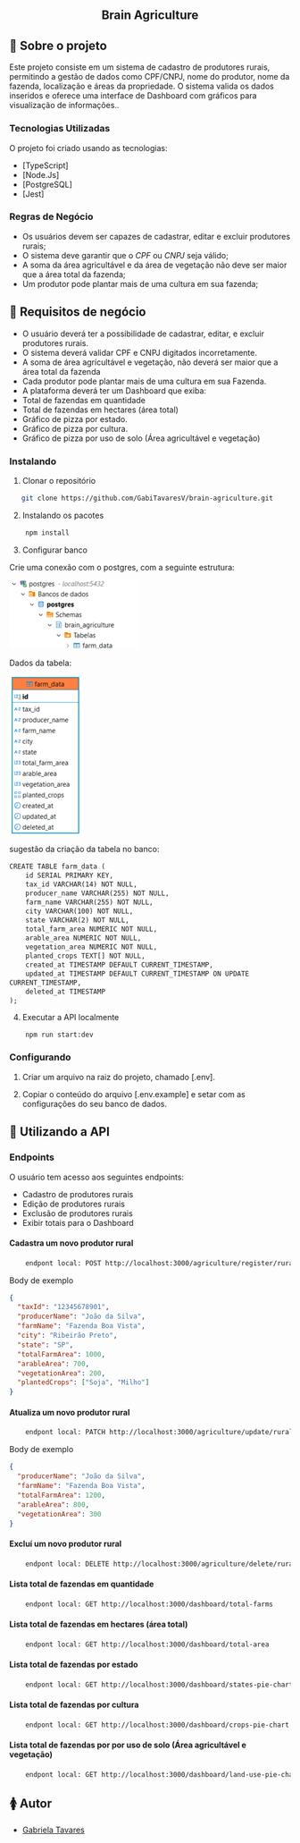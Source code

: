 <!-- PROJECT LOGO -->
<br />
<p align="center">
  <h2 align="center">Brain Agriculture</h2>
</p>

<!-- ABOUT THE PROJECT -->

## :notebook_with_decorative_cover: Sobre o projeto

Este projeto consiste em um sistema de cadastro de produtores rurais, permitindo a gestão de dados como CPF/CNPJ, nome do produtor, nome da fazenda, localização e áreas da propriedade. O sistema valida os dados inseridos e oferece uma interface de Dashboard com gráficos para visualização de informações..

### Tecnologias Utilizadas

O projeto foi criado usando as tecnologias:

- [TypeScript]
- [Node.Js]
- [PostgreSQL]
- [Jest]

### Regras de Negócio

- Os usuários devem ser capazes de cadastrar, editar e excluir produtores rurais;
- O sistema deve garantir que o <i>CPF</i> ou <i>CNPJ</i> seja válido;
- A soma da área agricultável e da área de vegetação não deve ser maior que a área total da fazenda;
- Um produtor pode plantar mais de uma cultura em sua fazenda;

<!-- GETTING STARTED -->

## :book: Requisitos de negócio

- O usuário deverá ter a possibilidade de cadastrar, editar, e excluir produtores rurais.
- O sistema deverá validar CPF e CNPJ digitados incorretamente.
- A soma de área agrícultável e vegetação, não deverá ser maior que a área total da fazenda
- Cada produtor pode plantar mais de uma cultura em sua Fazenda.
- A plataforma deverá ter um Dashboard que exiba:
- Total de fazendas em quantidade
- Total de fazendas em hectares (área total)
- Gráfico de pizza por estado.
- Gráfico de pizza por cultura.
- Gráfico de pizza por uso de solo (Área agricultável e vegetação)

### Instalando

1. Clonar o repositório

```sh
   git clone https://github.com/GabiTavaresV/brain-agriculture.git
```

2. Instalando os pacotes

```sh
    npm install
```

3. Configurar banco

Crie uma conexão com o postgres, com a seguinte estrutura:

![alt text](image-1.png)

Dados da tabela:

![alt text](image.png)

sugestão da criação da tabela no banco:

```
CREATE TABLE farm_data (
    id SERIAL PRIMARY KEY,
    tax_id VARCHAR(14) NOT NULL,
    producer_name VARCHAR(255) NOT NULL,
    farm_name VARCHAR(255) NOT NULL,
    city VARCHAR(100) NOT NULL,
    state VARCHAR(2) NOT NULL,
    total_farm_area NUMERIC NOT NULL,
    arable_area NUMERIC NOT NULL,
    vegetation_area NUMERIC NOT NULL,
    planted_crops TEXT[] NOT NULL,
    created_at TIMESTAMP DEFAULT CURRENT_TIMESTAMP,
    updated_at TIMESTAMP DEFAULT CURRENT_TIMESTAMP ON UPDATE CURRENT_TIMESTAMP,
    deleted_at TIMESTAMP
);
```

4. Executar a API localmente

```sh
    npm run start:dev
```

### Configurando

1. Criar um arquivo na raiz do projeto, chamado [.env].

2. Copiar o conteúdo do arquivo [.env.example] e setar com as configurações do seu banco de dados.

<!-- USAGE EXAMPLES -->

## :electric_plug: Utilizando a API

### Endpoints

O usuário tem acesso aos seguintes endpoints:

- Cadastro de produtores rurais
- Edição de produtores rurais
- Exclusão de produtores rurais
- Exibir totais para o Dashboard

#### Cadastra um novo produtor rural

```sh
    endpont local: POST http://localhost:3000/agriculture/register/rural-producer
```

Body de exemplo

```json
{
  "taxId": "12345678901",
  "producerName": "João da Silva",
  "farmName": "Fazenda Boa Vista",
  "city": "Ribeirão Preto",
  "state": "SP",
  "totalFarmArea": 1000,
  "arableArea": 700,
  "vegetationArea": 200,
  "plantedCrops": ["Soja", "Milho"]
}
```

#### Atualiza um novo produtor rural

```sh
    endpont local: PATCH http://localhost:3000/agriculture/update/rural-producer/:id
```

Body de exemplo

```json
{
  "producerName": "João da Silva",
  "farmName": "Fazenda Boa Vista",
  "totalFarmArea": 1200,
  "arableArea": 800,
  "vegetationArea": 300
}
```

#### Excluí um novo produtor rural

```sh
    endpont local: DELETE http://localhost:3000/agriculture/delete/rural-producer/:id
```

#### Lista total de fazendas em quantidade

```sh
    endpont local: GET http://localhost:3000/dashboard/total-farms
```

#### Lista total de fazendas em hectares (área total)

```sh
    endpont local: GET http://localhost:3000/dashboard/total-area
```

#### Lista total de fazendas por estado

```sh
    endpont local: GET http://localhost:3000/dashboard/states-pie-chart
```

#### Lista total de fazendas por cultura

```sh
    endpont local: GET http://localhost:3000/dashboard/crops-pie-chart
```

#### Lista total de fazendas por por uso de solo (Área agricultável e vegetação)

```sh
    endpont local: GET http://localhost:3000/dashboard/land-use-pie-chart
```

<!-- CONTACT -->

## :womens: Autor

- [Gabriela Tavares](https://github.com/GabiTavaresV)

